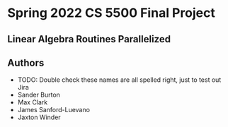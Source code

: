 # Spring 2022 CS 5500 Final Project

## Linear Algebra Routines Parallelized

## Authors
*   TODO: Double check these names are all spelled right, just to test out Jira
*   Sander Burton
*   Max Clark
*   James Sanford-Luevano
*   Jaxton Winder
